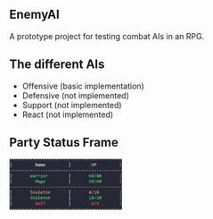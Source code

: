 ## EnemyAI
A prototype project for testing combat AIs in an RPG.

## The different AIs
- Offensive (basic implementation)
- Defensive (not implemented)
- Support (not implemented)
- React (not implemented)

## Party Status Frame
<img src="https://github.com/celes128/EnemyAI/blob/master/partystatusframe1.PNG" style="width: 40%; height: 40%"/>

